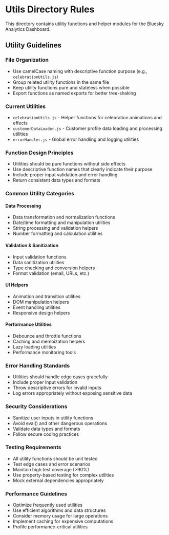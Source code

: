 # Utils Directory Rules

This directory contains utility functions and helper modules for the Bluesky Analytics Dashboard.

## Utility Guidelines

### File Organization
- Use camelCase naming with descriptive function purpose (e.g., `celebrationUtils.js`)
- Group related utility functions in the same file
- Keep utility functions pure and stateless when possible
- Export functions as named exports for better tree-shaking

### Current Utilities
- `celebrationUtils.js` - Helper functions for celebration animations and effects
- `customerDataLoader.js` - Customer profile data loading and processing utilities
- `errorHandler.js` - Global error handling and logging utilities

### Function Design Principles
- Utilities should be pure functions without side effects
- Use descriptive function names that clearly indicate their purpose
- Include proper input validation and error handling
- Return consistent data types and formats

### Common Utility Categories

#### Data Processing
- Data transformation and normalization functions
- Date/time formatting and manipulation utilities
- String processing and validation helpers
- Number formatting and calculation utilities

#### Validation & Sanitization
- Input validation functions
- Data sanitization utilities
- Type checking and conversion helpers
- Format validation (email, URLs, etc.)

#### UI Helpers
- Animation and transition utilities
- DOM manipulation helpers
- Event handling utilities
- Responsive design helpers

#### Performance Utilities
- Debounce and throttle functions
- Caching and memoization helpers
- Lazy loading utilities
- Performance monitoring tools

### Error Handling Standards
- Utilities should handle edge cases gracefully
- Include proper input validation
- Throw descriptive errors for invalid inputs
- Log errors appropriately without exposing sensitive data

### Security Considerations
- Sanitize user inputs in utility functions
- Avoid eval() and other dangerous operations
- Validate data types and formats
- Follow secure coding practices

### Testing Requirements
- All utility functions should be unit tested
- Test edge cases and error scenarios
- Maintain high test coverage (>90%)
- Use property-based testing for complex utilities
- Mock external dependencies appropriately

### Performance Guidelines
- Optimize frequently used utilities
- Use efficient algorithms and data structures
- Consider memory usage for large operations
- Implement caching for expensive computations
- Profile performance-critical utilities